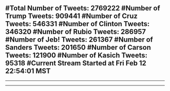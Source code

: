 #Total Number of Tweets: 2769222 
#Number of Trump Tweets: 909441
#Number of Cruz Tweets: 546331
#Number of Clinton Tweets: 346320
#Number of Rubio Tweets: 286957
#Number of Jeb! Tweets: 261367
#Number of Sanders Tweets: 201650
#Number of Carson Tweets: 121900
#Number of Kasich Tweets: 95318
#Current Stream Started at Fri Feb 12 22:54:01 MST
---
---
---

